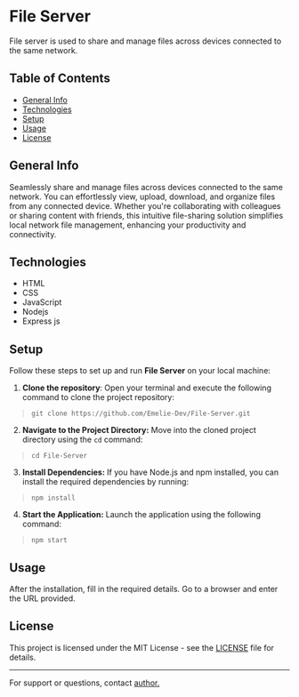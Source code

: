 
# File Server

File server is used to share and manage files across devices connected to the same network.


## Table of Contents

- [General Info](#General-Info)
- [Technologies](#Technologies)
- [Setup](#Setup)
- [Usage](#Usage)
- [License](#License)

## General Info

Seamlessly share and manage files across devices connected to the same network. You can effortlessly view, upload, download, and organize files from any connected device. Whether you're collaborating with colleagues or sharing content with friends, this intuitive file-sharing solution simplifies local network file management, enhancing your productivity and connectivity.


## Technologies

- HTML
- CSS
- JavaScript
- Nodejs
- Express js


## Setup

Follow these steps to set up and run **File Server** on your local machine:

1. **Clone the repository**: Open your terminal and execute the following command to clone the project repository:

>`git clone https://github.com/Emelie-Dev/File-Server.git`

2. **Navigate to the Project Directory:** Move into the cloned project directory using the `cd` command:

>`cd File-Server`

3. **Install Dependencies:** If you have Node.js and npm installed, you can install the required dependencies by running:

>`npm install`

4. **Start the Application:** Launch the application using the following command:

>`npm start`


## Usage

 After the installation, fill in the required details. Go to a browser and enter the URL provided. 
 
 
## License

This project is licensed under the MIT License - see the [LICENSE](LICENSE) file for details.


--- 

For support or questions, contact [author.](MAILTO:godfatheremerie@gmail.com?cc=&bcc=&subject=File%20Server&body=)
